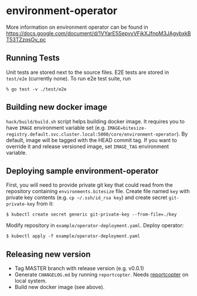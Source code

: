# environment-operator


More information on environment operator can be found in https://docs.google.com/document/d/1VYarE5SepyvVFjkXJfnpM3JAgybxkBT53TZzqsOv_pc

## Running Tests

Unit tests are stored next to the source files. E2E tests are stored in `test/e2e` (currently none). To run e2e test suite, run
```
% go test -v ./test/e2e
```


## Building new docker image

`hack/build/build.sh` script helps building docker image. It requires you to have
`IMAGE` environment variable set (e.g. `IMAGE=bitesize-registry.default.svc.cluster.local:5000/core/environment-operator`).
By default, image will be tagged with the HEAD commit tag. If you want to override
it and release versioned image, set `IMAGE_TAG` environment variable.

## Deploying sample environment-operator

First, you will need to provide private git key that could read from the repository
containing `environments.bitesize` file. Create file named `key` with private key
contents (e.g. `cp ~/.ssh/id_rsa key`) and create secret `git-private-key` from
it:

```
$ kubectl create secret generic git-private-key --from-file=./key
```

Modify repository in `example/operator-deployment.yaml`. Deploy operator:

```
$ kubectl apply -f example/operator-deployment.yaml
```

## Releasing new version

* Tag MASTER branch with release version (e.g. v0.0.1)
* Generate `CHANGELOG.md` by running `reportcopter`. Needs [reportcopter](https://github.com/3zcurdia/reportcopter) on local system.
* Build new docker image (see above).
